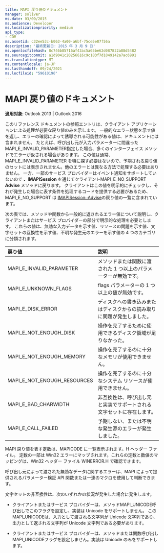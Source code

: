 ```yaml
---
title: MAPI 戻り値のドキュメント
manager: soliver
ms.date: 03/09/2015
ms.audience: Developer
ms.localizationpriority: medium
api_type:
- COM
ms.assetid: c32ee53c-b063-4a00-a6bf-75ce5e07f56a
description: '最終更新日: 2015 年 3 月 9 日'
ms.openlocfilehash: 8c746b85716af43ac5a65be62d087822a88d5482
ms.sourcegitcommit: a1d9041c20256616c9c183f7d1049142a7ac6991
ms.translationtype: MT
ms.contentlocale: ja-JP
ms.lasthandoff: 09/24/2021
ms.locfileid: "59610196"
---
```

# <a name="mapi-return-value-documentation"></a>MAPI 戻り値のドキュメント

  
  
**適用対象**: Outlook 2013 | Outlook 2016 
  
このリファレンス ドキュメントの参照エントリは、クライアント アプリケーションによる処理が必要な戻り値のみを示します。 一般的なエラー状態を示す値を返し、エラーの確認によって誘導される可能性がある値は、ドキュメントには含まれません。 たとえば、呼び出し元が入力パラメーターに間違ったMAPI_E_INVALID_PARAMETER指定した場合、多くのインターフェイス メソッドでエラーが返される場合があります。 この値は通常、MAPI_E_INVALID_PARAMETER を特に探す必要はないので、予期される戻り値のセットには表示されません。他のエラーとは異なる方法で処理する必要はありません。 一方、一部のサービス プロバイダーはイベント通知をサポートしていないので **、IMAPISession** を通じてクライアントMAPI_E_NO_SUPPORT **Advise** メソッドに戻ります。 クライアントはこの値を明示的にチェックし、それが発生した場合に表す条件を処理するコードを提供する必要があるため、MAPI_E_NO_SUPPORT は [IMAPISession::Advise](imapisession-advise.md)の戻り値の一覧に含まれています。
  
次の表では、メソッドや関数から一般的に返されるエラー値について説明し、クライアントまたはサービス プロバイダーの部分で明示的な処理を必要とします。 これらの値は、無効な入力データを示す値、リソースの問題を示す値、文字セットの互換性を示す値、不明な発生元のエラーを示す値の 4 つのカテゴリに分類されます。
  
|**戻り値**|**説明**|
|:-----|:-----|
|MAPI_E_INVALID_PARAMETER  <br/> |メソッドまたは関数に渡された 1 つ以上のパラメーターが無効です。  <br/> |
|MAPI_E_UNKNOWN_FLAGS  <br/> |flags パラメーターの 1 つ以上の値が無効です。  <br/> |
|MAPI_E_DISK_ERROR  <br/> |ディスクへの書き込みまたはディスクからの読み取りに問題が発生しました。  <br/> |
|MAPI_E_NOT_ENOUGH_DISK  <br/> |操作を完了するために使用できるディスク領域が足りなかった。  <br/> |
|MAPI_E_NOT_ENOUGH_MEMORY  <br/> |操作を完了するのに十分なメモリが使用できません。  <br/> |
|MAPI_E_NOT_ENOUGH_RESOURCES  <br/> |操作を完了するのに十分なシステム リソースが使用できません。  <br/> |
|MAPI_E_BAD_CHARWIDTH  <br/> |非互換性は、呼び出し元と実装でサポートされる文字セットに存在します。  <br/> |
|MAPI_E_CALL_FAILED  <br/> |予期しない、または不明な発生源のエラーが発生しました。  <br/> |
   
MAPI 戻り値を表す定数は、MAPICODE に一覧表示されます。H ヘッダー ファイル。 定数の一部は Win32 エラーにマップされます。これらの定数と数値のマッピングは、Win32 ヘッダー ファイル WINERROR.H で確認できます。
  
呼び出し元によって渡された無効なデータに関するエラーは、MAPI によって提供されるパラメーター検証 API 関数または一連のマクロを使用して判断できます。 
  
文字セットの非互換性は、次のいずれかの状況が発生した場合に発生します。
  
- クライアントまたはサービス プロバイダーは、メソッドMAPI_UNICODE呼び出しでこのフラグを設定し、実装は Unicode をサポートしません。 このMAPI_UNICODEは、入力として渡される文字列が Unicode 文字列であり、出力として返される文字列が Unicode 文字列である必要があります。
    
- クライアントまたはサービス プロバイダーは、メソッドまたは関数呼び出しMAPI_UNICODEフラグを設定しません。実装は Unicode のみをサポートします。
    

